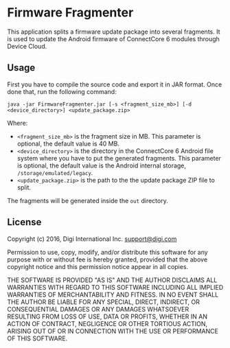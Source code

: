 Firmware Fragmenter
===================

This application splits a firmware update package into several fragments. It is
used to update the Android firmware of ConnectCore 6 modules through Device
Cloud.

Usage
-----

First you have to compile the source code and export it in JAR format. Once
done that, run the following command:

```
java -jar FirmwareFragmenter.jar [-s <fragment_size_mb>] [-d <device_directory>] <update_package.zip>
```

Where:

 * `<fragment_size_mb>` is the fragment size in MB. This parameter is optional,
the default value is 40 MB.
 * `<device_directory>` is the directory in the ConnectCore 6 Android file
system where you have to put the generated fragments. This parameter is
optional, the default value is the Android  internal storage,
`/storage/emulated/legacy`.
 * `<update_package.zip>` is the path to the the update package ZIP file to
split.

The fragments will be generated inside the `out` directory.

License
-------

Copyright (c) 2016, Digi International Inc. <support@digi.com>

Permission to use, copy, modify, and/or distribute this software for any
purpose with or without fee is hereby granted, provided that the above
copyright notice and this permission notice appear in all copies.

THE SOFTWARE IS PROVIDED "AS IS" AND THE AUTHOR DISCLAIMS ALL WARRANTIES
WITH REGARD TO THIS SOFTWARE INCLUDING ALL IMPLIED WARRANTIES OF
MERCHANTABILITY AND FITNESS. IN NO EVENT SHALL THE AUTHOR BE LIABLE FOR
ANY SPECIAL, DIRECT, INDIRECT, OR CONSEQUENTIAL DAMAGES OR ANY DAMAGES
WHATSOEVER RESULTING FROM LOSS OF USE, DATA OR PROFITS, WHETHER IN AN
ACTION OF CONTRACT, NEGLIGENCE OR OTHER TORTIOUS ACTION, ARISING OUT OF
OR IN CONNECTION WITH THE USE OR PERFORMANCE OF THIS SOFTWARE.
